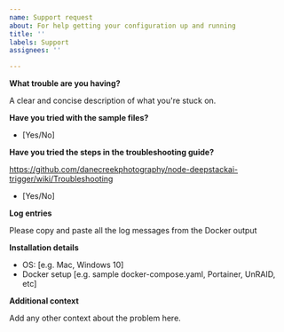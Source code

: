```yaml
---
name: Support request
about: For help getting your configuration up and running
title: ''
labels: Support
assignees: ''

---
```


**What trouble are you having?**

A clear and concise description of what you're stuck on.

**Have you tried with the sample files?**

- [Yes/No]

**Have you tried the steps in the troubleshooting guide?**

https://github.com/danecreekphotography/node-deepstackai-trigger/wiki/Troubleshooting

- [Yes/No]

**Log entries**

Please copy and paste all the log messages from the Docker output

**Installation details**

 - OS: [e.g. Mac, Windows 10]
 - Docker setup [e.g. sample docker-compose.yaml, Portainer, UnRAID, etc]

**Additional context**

Add any other context about the problem here.
